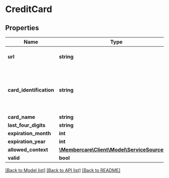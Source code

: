 # CreditCard

## Properties
Name | Type | Description | Notes
------------ | ------------- | ------------- | -------------
**url** | **string** | The link to the current resource | [optional] 
**card_identification** | **string** | In QuickPay this is the &#x27;SubscriptionId&#x27;, could be called something else with other future providers | [optional] 
**card_name** | **string** |  | [optional] 
**last_four_digits** | **string** |  | [optional] 
**expiration_month** | **int** |  | [optional] 
**expiration_year** | **int** |  | [optional] 
**allowed_context** | [**\Membercare\Client\Model\ServiceSourceFlag**](ServiceSourceFlag.md) |  | [optional] 
**valid** | **bool** |  | [optional] 

[[Back to Model list]](../../README.md#documentation-for-models) [[Back to API list]](../../README.md#documentation-for-api-endpoints) [[Back to README]](../../README.md)

